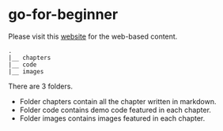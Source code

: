 # go-for-beginner
Please visit this [website](https://panda1835.github.io/go-for-beginner/intro.html) for the web-based content.
```
.
|__ chapters
|__ code
|__ images
```
There are 3 folders.
- Folder chapters contain all the chapter written in markdown.
- Folder code contains demo code featured in each chapter.
- Folder images contains images featured in each chapter.